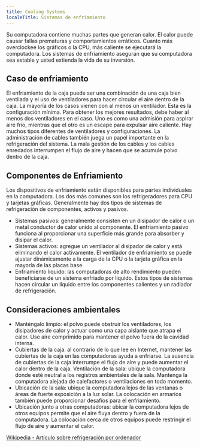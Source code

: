 ```yaml
---
title: Cooling Systems
localeTitle: Sistemas de enfriamiento
---
```

Su computadora contiene muchas partes que generan calor. El calor puede causar fallas prematuras y comportamientos erráticos. Cuanto más overclockee los gráficos o la CPU, más caliente se ejecutará la computadora. Los sistemas de enfriamiento aseguran que su computadora sea estable y usted extienda la vida de su inversión.

## Caso de enfriamiento

El enfriamiento de la caja puede ser una combinación de una caja bien ventilada y el uso de ventiladores para hacer circular el aire dentro de la caja. La mayoría de los casos vienen con al menos un ventilador. Esta es la configuración mínima. Para obtener los mejores resultados, debe haber al menos dos ventiladores en el caso. Uno es como una admisión para aspirar aire frío, mientras que el otro es un escape para expulsar aire caliente. Hay muchos tipos diferentes de ventiladores y configuraciones. La administración de cables también juega un papel importante en la refrigeración del sistema. La mala gestión de los cables y los cables enredados interrumpen el flujo de aire y hacen que se acumule polvo dentro de la caja.

## Componentes de Enfriamiento

Los dispositivos de enfriamiento están disponibles para partes individuales en la computadora. Los dos más comunes son los refrigeradores para CPU y tarjetas gráficas. Generalmente hay dos tipos de sistemas de refrigeración de componentes, activos y pasivos.

*   Sistemas pasivos: generalmente consisten en un disipador de calor o un metal conductor de calor unido al componente. El enfriamiento pasivo funciona al proporcionar una superficie más grande para absorber y disipar el calor.
*   Sistemas activos: agregue un ventilador al disipador de calor y está eliminando el calor activamente. El ventilador de enfriamiento se puede ajustar dinámicamente a la carga de la CPU o la tarjeta gráfica en la mayoría de las placas base.
*   Enfriamiento líquido: las computadoras de alto rendimiento pueden beneficiarse de un sistema enfriado por líquido. Estos tipos de sistemas hacen circular un líquido entre los componentes calientes y un radiador de refrigeración.

## Consideraciones ambientales

*   Manténgalo limpio: el polvo puede obstruir los ventiladores, los disipadores de calor y actuar como una capa aislante que atrapa el calor. Use aire comprimido para mantener el polvo fuera de la cavidad interna.
*   Cubiertas de la caja: al contrario de lo que lee en Internet, mantener las cubiertas de la caja en las computadoras ayuda a enfriarse. La ausencia de cubiertas de la caja interrumpe el flujo de aire y puede aumentar el calor dentro de la caja. Ventilación de la sala: ubique la computadora donde esté neutral a los registros ambientales de la sala. Mantenga la computadora alejada de calefactores o ventilaciones en todo momento.
*   Ubicación de la sala: ubique la computadora lejos de las ventanas o áreas de fuerte exposición a la luz solar. La colocación en armarios también puede proporcionar desafíos para el enfriamiento.
*   Ubicación junto a otras computadoras: ubicar la computadora lejos de otros equipos permite que el aire fluya dentro y fuera de la computadora. La colocación cerca de otros equipos puede restringir el flujo de aire y aumentar el calor.

[Wikipedia - Artículo sobre refrigeración por ordenador](https://en.wikipedia.org/wiki/Computer_cooling)